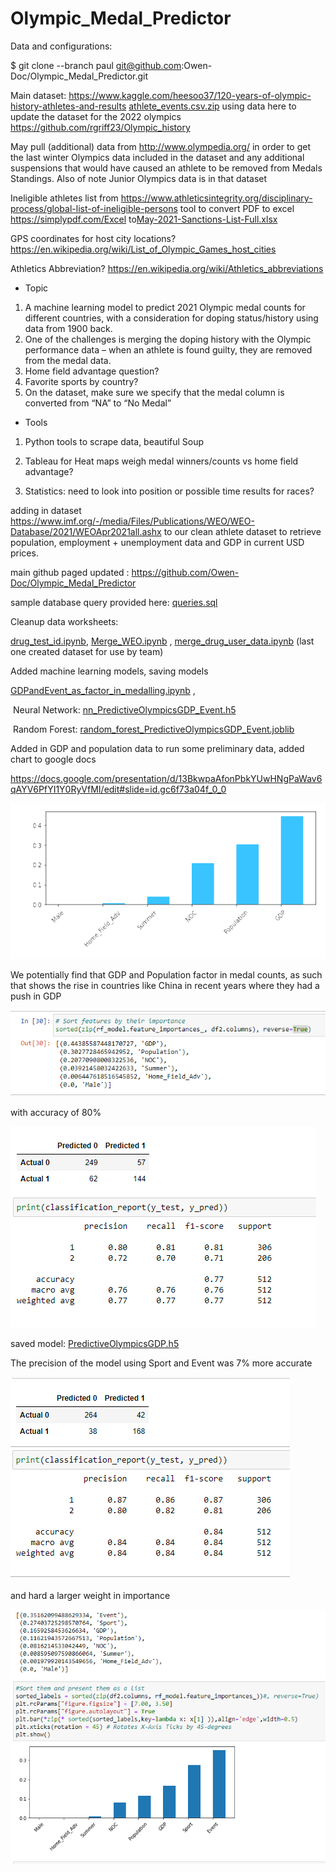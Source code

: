 # Olympic_Medal_Predictor
Data and configurations:

$ git clone --branch paul git@github.com:Owen-Doc/Olympic_Medal_Predictor.git

Main dataset: https://www.kaggle.com/heesoo37/120-years-of-olympic-history-athletes-and-results  [athlete_events.csv.zip](https://github.com/Owen-Doc/Olympic_Medal_Predictor/tree/main/Resources/athlete_events.csv.zip) 
using data here to update the dataset for the 2022 olympics https://github.com/rgriff23/Olympic_history

May pull (additional) data from http://www.olympedia.org/ in order to get the last winter Olympics data included in the dataset and any additional suspensions that would have caused an athlete to be removed from Medals Standings. Also of note Junior Olympics data is in that dataset 

Ineligible athletes list from https://www.athleticsintegrity.org/disciplinary-process/global-list-of-ineligible-persons
tool to convert PDF to excel https://simplypdf.com/Excel to[May-2021-Sanctions-List-Full.xlsx](https://github.com/Owen-Doc/Olympic_Medal_Predictor/tree/main/Resources/May-2021-Sanctions-List-Full.xlsx) 

GPS coordinates for host city locations? https://en.wikipedia.org/wiki/List_of_Olympic_Games_host_cities

Athletics Abbreviation? https://en.wikipedia.org/wiki/Athletics_abbreviations

- Topic

1. A machine learning model to predict 2021 Olympic medal counts for different countries, with a consideration for doping status/history using data from 1900 back.
2. One of the challenges is merging the doping history with the Olympic performance data – when an athlete is found guilty, they are removed from the medal data.
3. Home field advantage question?
4. Favorite sports by country?
5. On the dataset, make sure we specify that the medal column is converted from “NA” to “No Medal”

- Tools

1. Python tools to scrape data, beautiful Soup

2. Tableau for Heat maps weigh medal winners/counts vs home field advantage?

3. Statistics: need to look into position or possible time results for races?


adding in dataset https://www.imf.org/-/media/Files/Publications/WEO/WEO-Database/2021/WEOApr2021all.ashx to our clean athlete dataset to retrieve population, employment + unemployment data and GDP in current USD prices.

main github paged updated : https://github.com/Owen-Doc/Olympic_Medal_Predictor

sample database query provided here: [queries.sql](queries.sql) 

Cleanup data worksheets:

 [drug_test_id.ipynb](cleaningdata/drug_test_id.ipynb),  [Merge_WEO.ipynb](cleaningdata/Merge_WEO.ipynb) ,  [merge_drug_user_data.ipynb](cleaningdata/merge_drug_user_data.ipynb) (last one created dataset for use by team)

Added machine learning models, saving models

 [GDPandEvent_as_factor_in_medalling.ipynb](add_ML/GDPandEvent_as_factor_in_medalling.ipynb) , 

​	Neural Network:  [nn_PredictiveOlympicsGDP_Event.h5](Resources/nn_PredictiveOlympicsGDP_Event.h5) 

​	Random Forest:  [random_forest_PredictiveOlympicsGDP_Event.joblib](Resources/random_forest_PredictiveOlympicsGDP_Event.joblib) 



Added in GDP and population data to run some preliminary data, added chart to google docs

https://docs.google.com/presentation/d/13BkwpaAfonPbkYUwHNgPaWav6qAYV6PfYI1Y0RyVfMI/edit#slide=id.gc6f73a04f_0_0

![image-20210719230053292](Resources/image-20210719230053292.png)

We potentially find that GDP and Population factor in medal counts, as such that shows the rise in countries like China in recent years where they had a push in GDP 

![image-20210719230219400](Resources/image-20210719230219400.png)



with accuracy of 80%

![image-20210719232259970](Resources/image-20210719232259970.png)

saved model:  [PredictiveOlympicsGDP.h5](Resources/PredictiveOlympicsGDP.h5) 

The precision of the model using Sport and Event was  7% more accurate 

![image-20210719232148056](Resources/image-20210719232148056.png)

and hard a larger weight in importance  

![image-20210719232521833](Resources/image-20210719232521833.png)
